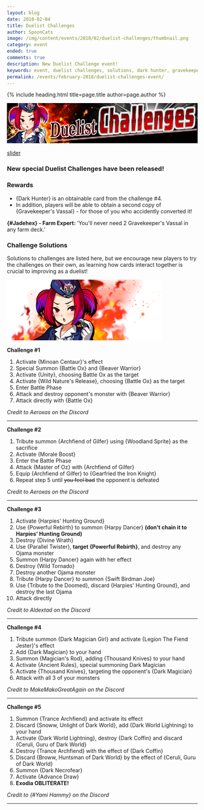 ```yaml
---
layout: blog
date: 2018-02-04
title: Duelist Challenges
author: SpoonCats
image: /img/content/events/2018/02/duelist-challenges/thumbnail.png
category: event
ended: true
comments: true
description: New Duelist Challenge event!
keywords: event, duelist challenges, solutions, dark hunter, gravekeeper's vassal
permalink: /events/february-2018/duelist-challenges-event/
---
```


{% include heading.html title=page.title author=page.author %}

![banner](/img/content/events/2018/02/duelist-challenges/banner.png)

[slider](/img/content/events/2018/02/duelist-challenges/slider.jpg)

### New special Duelist Challenges have been released!

### Rewards
- {Dark Hunter} is an obtainable card from the challenge #4.
- In addition, players will be able to obtain a second copy of {Gravekeeper's Vassal} - for those of you who accidently converted it!

**{#Jadehex} - Farm Expert:** 'You'll never need 2 Gravekeeper's Vassal in any farm deck.'

### Challenge Solutions
Solutions to challenges are listed here, but we encourage new players to try the challenges on their own, as learning how cards interact together is crucial to improving as a duelist!

![image](/img/content/events/2018/02/duelist-challenges/body-image.png)

**Challenge #1**
1. Activate {Minoan Centaur}'s effect
2. Special Summon {Battle Ox} and {Beaver Warrior}
3. Activate {Unity}, choosing Battle Ox as the target
4. Activate {Wild Nature's Release}, choosing {Battle Ox} as the target
5. Enter Battle Phase
6. Attack and destroy opponent's monster with {Beaver Warrior}
7. Attack directly with {Battle Ox}

*Credit to Aeroxas on the Discord*

---

**Challenge #2**
1. Tribute summon {Archfiend of Gilfer} using {Woodland Sprite} as the sacrifice
2. Activate {Morale Boost}
3. Enter the Battle Phase
4. Attack {Master of Oz} with {Archfiend of Gilfer}
5. Equip {Archfiend of Gilfer} to {Gearfried the Iron Knight}
6. Repeat step 5 until ~~you feel bad~~ the opponent is defeated

*Credit to Aeroxas on the Discord* 

---

**Challenge #3**
1. Activate {Harpies' Hunting Ground}
2. Use {Powerful Rebirth} to summon {Harpy Dancer} **(don't chain it to Harpies' Hunting Ground)**
3. Destroy {Divine Wrath}
4. Use {Parallel Twister}, **target {Powerful Rebirth}**, and destroy any Ojama monster
5. Summon {Harpy Dancer} again with her effect
6. Destroy {Wild Tornado}
7. Destroy another Ojama monster
8. Tribute {Harpy Dancer} to summon {Swift Birdman Joe}
9. Use {Tribute to the Doomed}, discard {Harpies' Hunting Ground}, and destroy the last Ojama
10. Attack directly

*Credit to Aldextad on the Discord*

---

**Challenge #4**
 1. Tribute summon {Dark Magician Girl} and activate {Legion The Fiend Jester}'s effect
2. Add {Dark Magician} to your hand
3. Summon {Magician's Rod}, adding {Thousand Knives} to your hand
4. Activate {Ancient Rules}, special summoning Dark Magician
5. Activate {Thousand Knives}, targeting the opponent's {Dark Magician}
6. Attack with all 3 of your monsters

*Credit to MakeMakoGreatAgain on the Discord*

---

**Challenge #5**
1. Summon {Trance Archfiend} and activate its effect
2. Discard {Snoww, Unlight of Dark World}, add {Dark World Lightning} to your hand
3. Activate {Dark World Lightning}, destroy {Dark Coffin} and discard {Ceruli, Guru of Dark World}
4. Destroy {Trance Archfiend} with the effect of {Dark Coffin}
5. Discard {Broww, Huntsman of Dark World} by the effect of {Ceruli, Guru of Dark World}
6. Summon {Dark Necrofear}
7. Activate {Advance Draw}
8. **Exodia OBLITERATE!**

*Credit to {#Yami Hammy} on the Discord*
  
---